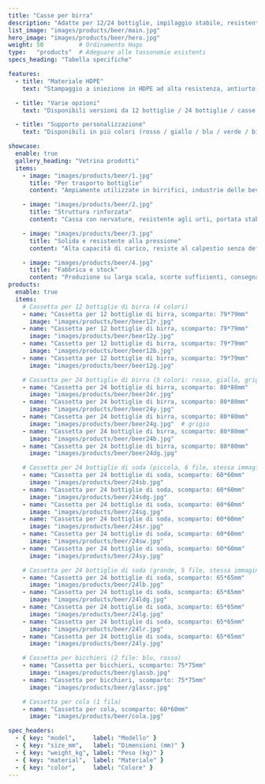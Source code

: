 ```yaml
---
title: "Casse per birra"
description: "Adatte per 12/24 bottiglie, impilaggio stabile, resistenti agli urti e durevoli."
list_image: "images/products/beer/main.jpg"
hero_image: "images/products/beer/hero.jpg"
weight: 50          # Ordinamento Hugo
type:   "products"  # Adeguare alle tassonomie esistenti
specs_heading: "Tabella specifiche"

features:
  - title: "Materiale HDPE"
    text: "Stampaggio a iniezione in HDPE ad alta resistenza, antiurto, resistente al freddo, non si fessura facilmente con l’uso prolungato."

  - title: "Varie opzioni"
    text: "Disponibili versioni da 12 bottiglie / 24 bottiglie / casse per bibite e bicchieri, coprendo diversi scenari."

  - title: "Supporto personalizzazione"
    text: "Disponibili in più colori (rosso / giallo / blu / verde / bianco), possibilità di logo stampato, fornitura stabile in serie."

showcase:
  enable: true
  gallery_heading: "Vetrina prodotti"
  items:
    - image: "images/products/beer/1.jpg"
      title: "Per trasporto bottiglie"
      content: "Ampiamente utilizzate in birrifici, industrie delle bevande, distributori e ristorazione."

    - image: "images/products/beer/2.jpg"
      title: "Struttura rinforzata"
      content: "Cassa con nervature, resistente agli urti, portata stabile, difficile da deformare."

    - image: "images/products/beer/3.jpg"
      title: "Solida e resistente alla pressione"
      content: "Alta capacità di carico, resiste al calpestio senza deformarsi, sicura e affidabile per uso continuo."

    - image: "images/products/beer/4.jpg"
      title: "Fabbrica e stock"
      content: "Produzione su larga scala, scorte sufficienti, consegna affidabile."
products:
  enable: true
  items:
    # Cassetta per 12 bottiglie di birra (4 colori)
    - name: "Cassetta per 12 bottiglie di birra, scomparto: 79*79mm"
      image: "images/products/beer/beer12r.jpg"
    - name: "Cassetta per 12 bottiglie di birra, scomparto: 79*79mm"
      image: "images/products/beer/beer12y.jpg"
    - name: "Cassetta per 12 bottiglie di birra, scomparto: 79*79mm"
      image: "images/products/beer/beer12b.jpg"
    - name: "Cassetta per 12 bottiglie di birra, scomparto: 79*79mm"
      image: "images/products/beer/beer12g.jpg"

    # Cassetta per 24 bottiglie di birra (5 colori: rosso, giallo, grigio, blu, verde)
    - name: "Cassetta per 24 bottiglie di birra, scomparto: 80*80mm"
      image: "images/products/beer/beer24r.jpg"
    - name: "Cassetta per 24 bottiglie di birra, scomparto: 80*80mm"
      image: "images/products/beer/beer24y.jpg"
    - name: "Cassetta per 24 bottiglie di birra, scomparto: 80*80mm"
      image: "images/products/beer/beer24g.jpg"  # grigio
    - name: "Cassetta per 24 bottiglie di birra, scomparto: 80*80mm"
      image: "images/products/beer/beer24b.jpg"
    - name: "Cassetta per 24 bottiglie di birra, scomparto: 80*80mm"
      image: "images/products/beer/beer24dg.jpg"

    # Cassetta per 24 bottiglie di soda (piccola, 6 file, stessa immagine: 24sb)
    - name: "Cassetta per 24 bottiglie di soda, scomparto: 60*60mm"
      image: "images/products/beer/24sb.jpg"
    - name: "Cassetta per 24 bottiglie di soda, scomparto: 60*60mm"
      image: "images/products/beer/24sdg.jpg"
    - name: "Cassetta per 24 bottiglie di soda, scomparto: 60*60mm"
      image: "images/products/beer/24sg.jpg"
    - name: "Cassetta per 24 bottiglie di soda, scomparto: 60*60mm"
      image: "images/products/beer/24sr.jpg"
    - name: "Cassetta per 24 bottiglie di soda, scomparto: 60*60mm"
      image: "images/products/beer/24sw.jpg"
    - name: "Cassetta per 24 bottiglie di soda, scomparto: 60*60mm"
      image: "images/products/beer/24sy.jpg"

    # Cassetta per 24 bottiglie di soda (grande, 5 file, stessa immagine: 24lb)
    - name: "Cassetta per 24 bottiglie di soda, scomparto: 65*65mm"
      image: "images/products/beer/24lb.jpg"
    - name: "Cassetta per 24 bottiglie di soda, scomparto: 65*65mm"
      image: "images/products/beer/24ldg.jpg"
    - name: "Cassetta per 24 bottiglie di soda, scomparto: 65*65mm"
      image: "images/products/beer/24lg.jpg"
    - name: "Cassetta per 24 bottiglie di soda, scomparto: 65*65mm"
      image: "images/products/beer/24lr.jpg"
    - name: "Cassetta per 24 bottiglie di soda, scomparto: 65*65mm"
      image: "images/products/beer/24ly.jpg"

    # Cassetta per bicchieri (2 file: blu, rosso)
    - name: "Cassetta per bicchieri, scomparto: 75*75mm"
      image: "images/products/beer/glassb.jpg"
    - name: "Cassetta per bicchieri, scomparto: 75*75mm"
      image: "images/products/beer/glassr.jpg"

    # Cassetta per cola (1 fila)
    - name: "Cassetta per cola, scomparto: 60*60mm"
      image: "images/products/beer/cola.jpg"

spec_headers:
  - { key: "model",     label: "Modello" }
  - { key: "size_mm",   label: "Dimensioni (mm)" }
  - { key: "weight_kg", label: "Peso (kg)" }
  - { key: "material",  label: "Materiale" }
  - { key: "color",     label: "Colore" }
---
```

